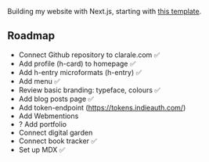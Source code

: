 Building my website with Next.js, starting with [this template](https://github.com/vercel/next.js/tree/canary/examples/blog-starter).

## Roadmap

- Connect Github repository to clarale.com ✅
- Add profile (h-card) to homepage ✅
- Add h-entry microformats (h-entry) ✅
- Add menu ✅
- Review basic branding: typeface, colours ✅
- Add blog posts page ✅
- Add token-endpoint (https://tokens.indieauth.com/)
- Add Webmentions
- ? Add portfolio
- Connect digital garden
- Connect book tracker ✅
- Set up MDX ✅
